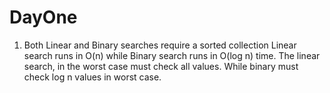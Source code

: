 #  DayOne

1) Both Linear and Binary searches require a sorted collection
Linear search runs in O(n) while Binary search runs in O(log n) time. The linear search, in the
worst case must check all values. While binary must check log n values in worst case. 

